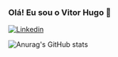 ### Olá! Eu sou o Vitor Hugo 👋

[![Linkedin](https://img.shields.io/badge/LinkedIn-0077B5?style=for-the-badge&logo=linkedin&logoColor=white)](https://www.linkedin.com/in/vitor-hugo-9b3b63243/)

![Anurag's GitHub stats](https://github-readme-stats.vercel.app/api?username=anuraghazra&show_icons=true&theme=radical)


